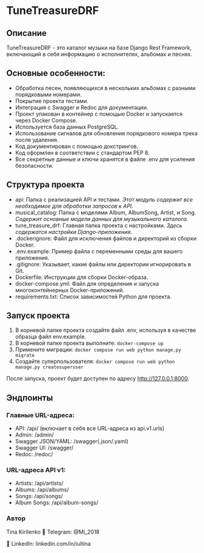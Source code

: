 # TuneTreasureDRF

## Описание
TuneTreasureDRF - это каталог музыки на базе Django Rest Framework, включающий в себя информацию о исполнителях, альбомах и песнях.

## Основные особенности:
- Обработка песен, появляющихся в нескольких альбомах с разными порядковыми номерами.
- Покрытие проекта тестами.
- Интеграция с Swagger и Redoc для документации.
- Проект упакован в контейнер с помощью Docker и запускается через Docker Compose.
- Используется база данных PostgreSQL.
- Использование сигналов для обновления порядкового номера трека после удаления.
- Код документирован с помощью докстрингов.
- Код оформлен в соответствии с стандартом PEP 8.
- Все секретные данные и ключи хранятся в файле .env для усиления безопасности.
  
## Структура проекта 

- api: Папка с реализацией API и тестами. _Этот модуль содержит все необходимое для обработки запросов к API._
- musical_catalog: Папка с моделями Album, AlbumSong, Artist, и Song. _Содержит основные модели данных для музыкального каталога._
- tune_treasure_drf: Главная папка проекта с настройками. _Здесь содержатся настройки Django-приложения._
- .dockerignore: Файл для исключения файлов и директорий из сборки Docker.
- .env.example: Пример файла с переменными среды для вашего приложения.
- .gitignore: Указывает, какие файлы или директории игнорировать в Git.
- Dockerfile: Инструкции для сборки Docker-образа.
- docker-compose.yml: Файл для определения и запуска многоконтейнерных Docker-приложений.
- requirements.txt: Список зависимостей Python для проекта.

## Запуск проекта
1. В корневой папке проекта создайте файл .env, используя в качестве образца файл env.example.
2. В корневой папке проекта выполните:
   `docker-compose up`
3. Примените миграции:
   `docker compose run web python manage.py migrate `
4. Создайте суперпользователя:
`docker compose run web python manage.py createsuperuser `

После запуска, проект будет доступен по адресу http://127.0.0.1:8000.

## Эндпоинты 

### Главные URL-адреса:

- API: /api/ (включает в себя все URL-адреса из api.v1.urls)
- Admin: /admin/
- Swagger JSON/YAML: /swagger(.json/.yaml)
- Swagger UI: /swagger/
- Redoc: /redoc/

### URL-адреса API v1:

- Artists: /api/artists/
- Albums: /api/albums/
- Songs: /api/songs/
- Album Songs: /api/album-songs/

### Автор
Tina Kirilenko 📧 Telegram: @Mi_2018

🔗 LinkedIn: linkedin.com/in/iultina

